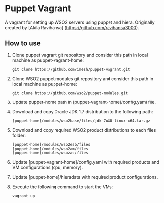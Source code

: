 # Puppet Vagrant

A vagrant for setting up WSO2 servers using puppet and hiera. Originally created by [Akila Ravihansa] (https://github.com/ravihansa3000).

## How to use

1. Clone puppet vagrant git repository and consider this path in local machine as puppet-vagrant-home:

    ````
    git clone https://github.com/imesh/puppet-vagrant.git
    ````
2. Clone WSO2 puppet modules git repository and consider this path in local machine as puppet-home:

    ````
    git clone https://github.com/wso2/puppet-modules.git
    ````
3. Update puppet-home path in [puppet-vagrant-home]/config.yaml file.
4. Download and copy Oracle JDK 1.7 distribution to the following path:

    ````
    [puppet-home]/modules/wso2base/files/jdk-7u80-linux-x64.tar.gz
    ````
5. Download and copy required WSO2 product distributions to each files folder:

    ````
    [puppet-home]/modules/wso2esb/files
    [puppet-home]/modules/wso2am/files
    [puppet-home]/modules/wso2as/files
    ````
6. Update [puppet-vagrant-home]/config.yaml with required products and VM configurations (cpu, memory).
7. Update [puppet-home]/hieradata with required product configurations.
8. Execute the following command to start the VMs:

    ````
    vagrant up
    ````
